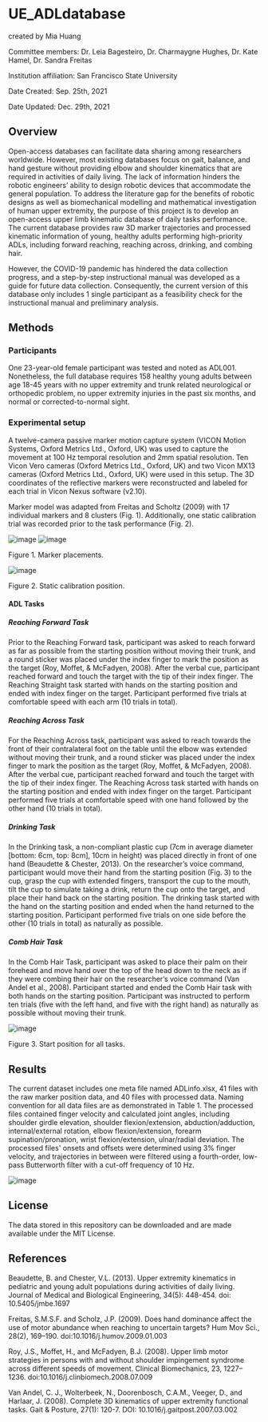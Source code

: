 # UE_ADLdatabase

created by Mia Huang

Committee members: Dr. Leia Bagesteiro, Dr. Charmaygne Hughes, Dr. Kate Hamel, Dr. Sandra Freitas

Institution affiliation: San Francisco State University

Date Created: Sep. 25th, 2021

Date Updated: Dec. 29th, 2021

## Overview

Open-access databases can facilitate data sharing among researchers worldwide. However, most existing databases focus on gait, balance, and hand gesture without providing elbow and shoulder kinematics that are required in activities of daily living. The lack of information hinders the robotic engineers’ ability to design robotic devices that accommodate the general population. To address the literature gap for the benefits of robotic designs as well as biomechanical modelling and mathematical investigation of human upper extremity, the purpose of this project is to develop an open-access upper limb kinematic database of daily tasks performance. The current database provides raw 3D marker trajectories and processed kinematic information of young, healthy adults performing high-priority ADLs, including forward reaching, reaching across, drinking, and combing hair. 

However, the COVID-19 pandemic has hindered the data collection progress, and a step-by-step instructional manual was developed as a guide for future data collection. Consequently, the current version of this database only includes 1 single participant as a feasibility check for the instructional manual and preliminary analysis. 

## Methods

### Participants

One 23-year-old female participant was tested and noted as ADL001. Nonetheless, the full database requires 158 healthy young adults between age 18-45 years with no upper extremity and trunk related neurological or orthopedic problem, no upper extremity injuries in the past six months, and normal or corrected-to-normal sight. 

### Experimental setup

A twelve-camera passive marker motion capture system (VICON Motion Systems, Oxford Metrics Ltd., Oxford, UK) was used to capture the movement at 100 Hz temporal resolution and 2mm spatial resolution. Ten Vicon Vero cameras (Oxford Metrics Ltd., Oxford, UK) and two Vicon MX13 cameras (Oxford Metrics Ltd., Oxford, UK) were used in this setup. The 3D coordinates of the reflective markers were reconstructed and labeled for each trial in Vicon Nexus software (v2.10). 

Marker model was adapted from Freitas and Scholtz (2009) with 17 individual markers and 8 clusters (Fig. 1). Additionally, one static calibration trial was recorded prior to the task performance (Fig. 2). 

![image](https://user-images.githubusercontent.com/85710749/134787271-a6a1ee5f-f7c1-4d97-b61a-ed58921ff1e1.png) 
![image](https://user-images.githubusercontent.com/85710749/134787303-66f7c57f-d3c6-4689-8644-199beb7af470.png)

Figure 1. Marker placements. 

![image](https://user-images.githubusercontent.com/85710749/147704485-639e8125-8112-43bc-a67d-5ae10ed0a210.png)

Figure 2. Static calibration position. 

#### ADL Tasks
##### Reaching Forward Task
Prior to the Reaching Forward task, participant was asked to reach forward as far as possible from the starting position without moving their trunk, and a round sticker was placed under the index finger to mark the position as the target (Roy, Moffet, & McFadyen, 2008). After the verbal cue, participant reached forward and touch the target with the tip of their index finger. The Reaching Straight task started with hands on the starting position and ended with index finger on the target. Participant performed five trials at comfortable speed with each arm (10 trials in total). 
##### Reaching Across Task
For the Reaching Across task, participant was asked to reach towards the front of their contralateral foot on the table until the elbow was extended without moving their trunk, and a round sticker was placed under the index finger to mark the position as the target (Roy, Moffet, & McFadyen, 2008). After the verbal cue, participant reached forward and touch the target with the tip of their index finger. The Reaching Across task started with hands on the starting position and ended with index finger on the target. Participant performed five trials at comfortable speed with one hand followed by the other hand (10 trials in total). 
##### Drinking Task
In the Drinking task, a non-compliant plastic cup (7cm in average diameter [bottom: 6cm, top: 8cm], 10cm in height) was placed directly in front of one hand (Beaudette & Chester, 2013). On the researcher’s voice command, participant would move their hand from the starting position (Fig. 3) to the cup, grasp the cup with extended fingers, transport the cup to the mouth, tilt the cup to simulate taking a drink, return the cup onto the target, and place their hand back on the starting position. The drinking task started with the hand on the starting position and ended when the hand returned to the starting position. Participant performed five trials on one side before the other (10 trials in total) as naturally as possible. 
##### Comb Hair Task
In the Comb Hair Task, participant was asked to place their palm on their forehead and move hand over the top of the head down to the neck as if they were combing their hair on the researcher’s voice command (Van Andel et al., 2008). Participant started and ended the Comb Hair task with both hands on the starting position. Participant was instructed to perform ten trials (five with the left hand, and five with the right hand) as naturally as possible without moving their trunk. 


![image](https://user-images.githubusercontent.com/85710749/147704577-3f834754-d0a3-42f8-80ad-767d525b24f3.png) 

Figure 3. Start position for all tasks.

## Results

The current dataset includes one meta file named ADLinfo.xlsx, 41 files with the raw marker position data, and 40 files with processed data. Naming convention for all data files are as demonstrated in Table 1. The processed files contained finger velocity and calculated joint angles, including shoulder girdle elevation, shoulder flexion/extension, abduction/adduction, internal/external rotation, elbow flexion/extension, forearm supination/pronation, wrist flexion/extension, ulnar/radial deviation. The processed files' onsets and offsets were determined using 3% finger velocity, and trajectories in between were filtered using a fourth-order, low-pass Butterworth filter with a cut-off frequency of 10 Hz.  

![image](https://user-images.githubusercontent.com/85710749/147704796-6aae3aa3-d12f-4912-8583-4ad671cb9cc0.png)

## License 

The data stored in this repository can be downloaded and are made available under the MIT License.  

## References

Beaudette, B. and Chester, V.L. (2013). Upper extremity kinematics in pediatric and young adult populations during activities of daily living. Journal of Medical and Biological Engineering, 34(5): 448-454. doi: 10.5405/jmbe.1697

Freitas, S.M.S.F. and Scholz, J.P. (2009). Does hand dominance affect the use of motor abundance when reaching to uncertain targets? Hum Mov Sci., 28(2), 169–190. doi:10.1016/j.humov.2009.01.003

Roy, J.S., Moffet, H., and McFadyen, B.J. (2008). Upper limb motor strategies in persons with and without shoulder impingement syndrome across different speeds of movement. Clinical Biomechanics, 23, 1227–1236. doi:10.1016/j.clinbiomech.2008.07.009

Van Andel, C. J., Wolterbeek, N., Doorenbosch, C.A.M., Veeger, D., and Harlaar, J. (2008). Complete 3D kinematics of upper extremity functional tasks. Gait & Posture, 27(1): 120-7. DOI: 10.1016/j.gaitpost.2007.03.002
